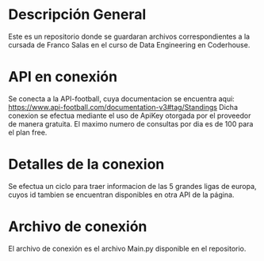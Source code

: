 # Descripción General
Este es un repositorio donde se guardaran archivos correspondientes a la cursada de Franco Salas en el curso de Data Engineering en Coderhouse.
# API en conexión
Se conecta a la API-football, cuya documentacion se encuentra aqui: https://www.api-football.com/documentation-v3#tag/Standings
Dicha conexion se efectua mediante el uso de ApiKey otorgada por el proveedor de manera gratuita.
El maximo numero de consultas por dia es de 100 para el plan free.
# Detalles de la conexion
Se efectua un ciclo para traer informacion de las 5 grandes ligas de europa, cuyos id tambien se encuentran disponibles en otra API de la página.
# Archivo de conexión
El archivo de conexión es el archivo Main.py disponible en el repositorio.
